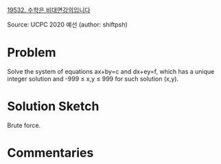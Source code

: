 [19532. 수학은 비대면강의입니다](https://www.acmicpc.net/problem/19532)

Source: UCPC 2020 예선
(author: shiftpsh)


# Problem

Solve the system of equations ax+by=c and dx+ey=f, which has a unique integer solution and -999 ≤ x,y ≤ 999 for such solution (x,y).

# Solution Sketch

Brute force.

# Commentaries
